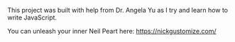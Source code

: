 This project was built with help from Dr. Angela Yu as I try and learn how to write JavaScript.

You can unleash your inner Neil Peart here: https://nickgustomize.com/
